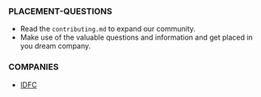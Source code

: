 ### PLACEMENT-QUESTIONS

- Read the `contributing.md` to expand our community.
- Make use of the valuable questions and information and get placed in you dream company.
### COMPANIES

- [IDFC](./IDFC)


